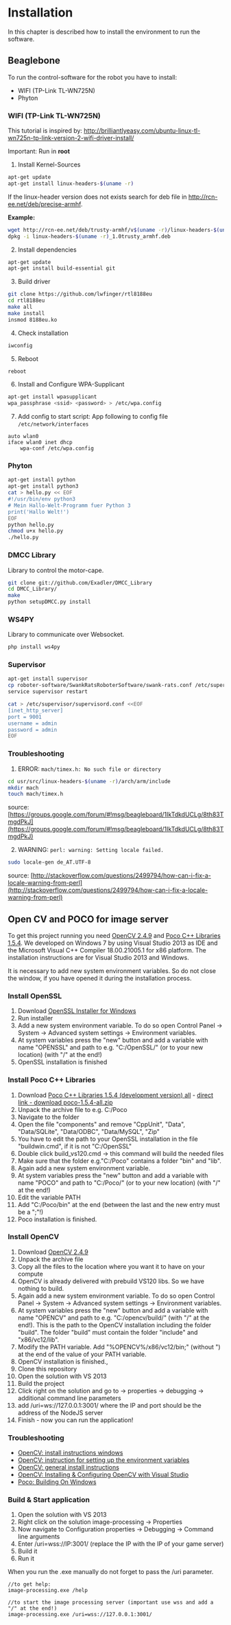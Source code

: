 
# Installation

In this chapter is described how to install the environment to run the software. 

## Beaglebone

To run the control-software for the robot you have to install:
 
* WIFI (TP-Link TL-WN725N)
* Phyton

### WIFI (TP-Link TL-WN725N)

This tutorial is inspired by: http://brilliantlyeasy.com/ubuntu-linux-tl-wn725n-tp-link-version-2-wifi-driver-install/

Important: Run in __root__

1. Install Kernel-Sources

```bash
apt-get update
apt-get install linux-headers-$(uname -r)
```

If the linux-header version does not exists search for deb file in http://rcn-ee.net/deb/precise-armhf.

__Example:__

```bash
wget http://rcn-ee.net/deb/trusty-armhf/v$(uname -r)/linux-headers-$(uname -r)_1.0trusty_armhf.deb
dpkg -i linux-headers-$(uname -r)_1.0trusty_armhf.deb
```

2. Install dependencies

```bash
apt-get update
apt-get install build-essential git 
```

3. Build driver

```bash
git clone https://github.com/lwfinger/rtl8188eu
cd rtl8188eu
make all
make install
insmod 8188eu.ko
```

4. Check installation

```bash
iwconfig
```

5. Reboot

```bash
reboot
```

6. Install and Configure WPA-Supplicant

```bash
apt-get install wpasupplicant
wpa_passphrase <ssid> <password> > /etc/wpa.config
```



7. Add config to start script: App following to config file `/etc/network/interfaces`

```
auto wlan0
iface wlan0 inet dhcp
    wpa-conf /etc/wpa.config
```

### Phyton

```bash
apt-get install python
apt-get install python3
cat > hello.py << EOF
#!/usr/bin/env python3
# Mein Hallo-Welt-Programm fuer Python 3
print('Hallo Welt!')
EOF
python hello.py
chmod u+x hello.py
./hello.py
```

### DMCC Library

Library to control the motor-cape.

```bash
git clone git://github.com/Exadler/DMCC_Library
cd DMCC_Library/
make
python setupDMCC.py install
```

### WS4PY

Library to communicate over Websocket.

```bash
php install ws4py
```

### Supervisor

```bash
apt-get install supervisor
cp roboter-software/SwankRatsRoboterSoftware/swank-rats.conf /etc/supervisor/conf.d
service supervisor restart

cat > /etc/supervisor/supervisord.conf <<EOF
[inet_http_server]
port = 9001
username = admin
password = admin
EOF
```

### Troubleshooting

1. ERROR: `mach/timex.h: No such file or directory`
```bash
cd usr/src/linux-headers-$(uname -r)/arch/arm/include
mkdir mach
touch mach/timex.h
```
source: [https://groups.google.com/forum/#!msg/beagleboard/1IkTdkdUCLg/8th83TmgdPkJ](https://groups.google.com/forum/#!msg/beagleboard/1IkTdkdUCLg/8th83TmgdPkJ)

2. WARNING: `perl: warning: Setting locale failed.`
```bash
sudo locale-gen de_AT.UTF-8
```
source: [http://stackoverflow.com/questions/2499794/how-can-i-fix-a-locale-warning-from-perl](http://stackoverflow.com/questions/2499794/how-can-i-fix-a-locale-warning-from-perl)

## Open CV and POCO for image server

To get this project running you need [OpenCV 2.4.9](http://opencv.org/) and [Poco C++ Libraries 1.5.4](http://pocoproject.org/). We developed on Windows 7 by using Visual Studio 2013 as IDE and the Microsoft Visual C++ Compiler 18.00.21005.1 for x86 platform. The installation instructions are for Visual Studio 2013 and Windows.

It is necessary to add new system environment variables. So do not close the window, if you have opened it during the installation process.

### Install OpenSSL

  1. Download [OpenSSL Installer for Windows](https://slproweb.com/products/Win32OpenSSL.html)
  2. Run installer
  3. Add a new system environment variable. To do so open Control Panel -> System -> Advanced system settings -> Environment variables.
  4. At system variables press the "new" button and add a variable with name "OPENSSL" and path to e.g. "C:/OpenSSL/" (or to your new location) (with "/" at the end!)
  5. OpenSSL installation is finished

 ### Install Poco C++ Libraries
 
  1. Download [Poco C++ Libraries 1.5.4 (development version) all](http://pocoproject.org/download/index.html) - [direct link - download poco-1.5.4-all.zip](http://pocoproject.org/releases/poco-1.5.4/)
  2. Unpack the archive file to e.g. C:/Poco
  3. Navigate to the folder
  4. Open the file "components" and remove "CppUnit", "Data", "Data/SQLite", "Data/ODBC", "Data/MySQL", "Zip"
  5. You have to edit the path to your OpenSSL installation in the file "buildwin.cmd", if it is not "C:/OpenSSL"
  6. Double click build_vs120.cmd -> this command will build the needed files
  7. Make sure that the folder e.g."C:/Poco" contains a folder "bin" and "lib".
  8. Again add a new system environment variable.
  9. At system variables press the "new" button and add a variable with name "POCO" and path to "C:/Poco/" (or to your new location) (with "/" at the end!)
  10. Edit the variable PATH
  11. Add "C:/Poco/bin" at the end (between the last and the new entry must be a ";"!)
  12. Poco installation is finished.
  
### Install OpenCV

  1. Download [OpenCV 2.4.9](http://opencv.org/)
  2. Unpack the archive file
  3. Copy all the files to the location where you want it to have on your compute
  4. OpenCV is already delivered with prebuild VS120 libs. So we have nothing to build.
  5. Again add a new system environment variable. To do so open Control Panel -> System -> Advanced system settings -> Environment variables.
  6. At system variables press the "new" button and add a variable with name "OPENCV" and path to e.g. "C:/opencv/build/" (with "/" at the end!). This is the path to the OpenCV installation including the folder "build". The folder "build" must contain the folder "include" and "x86/vc12/lib".
  7. Modify the PATH variable. Add "%OPENCV%/x86/vc12/bin;" (without ") at the end of the value of your PATH variable.
  8. OpenCV installation is finished.,
3. Clone this repository
4. Open the solution with VS 2013
5. Build the project
6. Click right on the solution and go to -> properties -> debugging -> additional command line parameters
7. add /uri=ws://127.0.0.1:3001/ where the IP and port should be the address of the NodeJS server
6. Finish - now you can run the application!

### Troubleshooting

 * [OpenCV: install instructions windows](http://docs.opencv.org/doc/tutorials/introduction/windows_install/windows_install.html#windows-installation)
 * [OpenCV: instruction for setting up the environment variables](http://docs.opencv.org/doc/tutorials/introduction/windows_install/windows_install.html#windowssetpathandenviromentvariable)
 * [OpenCV: general install instructions](http://docs.opencv.org/doc/tutorials/introduction/table_of_content_introduction/table_of_content_introduction.html)
 * [OpenCV: Installing & Configuring OpenCV with Visual Studio](http://opencv-srf.blogspot.co.at/2013/05/installing-configuring-opencv-with-vs.html)
 * [Poco: Building On Windows](http://pocoproject.org/docs/00200-GettingStarted.html#7)

### Build & Start application

1. Open the solution with VS 2013
2. Right click on the solution image-processing -> Properties
3. Now navigate to Configuration properties -> Debugging -> Command line arguments
4. Enter /uri=wss://IP:3001/ (replace the IP with the IP of your game server)
5. Build it
6. Run it

When you run the .exe manually do not forget to pass the /uri parameter. 

```
//to get help:
image-processing.exe /help

//to start the image processing server (important use wss and add a "/" at the end!)
image-processing.exe /uri=wss://127.0.0.1:3001/
```

